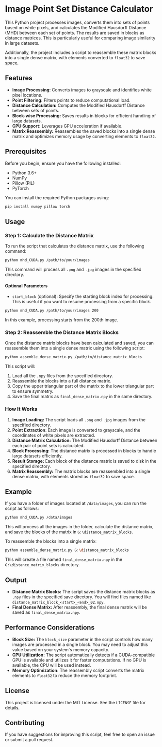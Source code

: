 # Image Point Set Distance Calculator

This Python project processes images, converts them into sets of points based on white pixels, and calculates the Modified Hausdorff Distance (MHD) between each set of points. The results are saved in blocks as distance matrices. This is particularly useful for comparing image similarity in large datasets.

Additionally, the project includes a script to reassemble these matrix blocks into a single dense matrix, with elements converted to `float32` to save space.

## Features

- **Image Processing:** Converts images to grayscale and identifies white pixel locations.
- **Point Filtering:** Filters points to reduce computational load.
- **Distance Calculation:** Computes the Modified Hausdorff Distance between sets of points.
- **Block-wise Processing:** Saves results in blocks for efficient handling of large datasets.
- **GPU Support:** Leverages GPU acceleration if available.
- **Matrix Reassembly:** Reassembles the saved blocks into a single dense matrix and optimizes memory usage by converting elements to `float32`.

## Prerequisites

Before you begin, ensure you have the following installed:

- Python 3.6+
- NumPy
- Pillow (PIL)
- PyTorch

You can install the required Python packages using:

```sh
pip install numpy pillow torch
```

## Usage

### Step 1: Calculate the Distance Matrix

To run the script that calculates the distance matrix, use the following command:

```sh
python mhd_CUDA.py /path/to/your/images
```

This command will process all `.png` and `.jpg` images in the specified directory.

#### Optional Parameters

- `start_block` (optional): Specify the starting block index for processing. This is useful if you want to resume processing from a specific block.

```sh
python mhd_CUDA.py /path/to/your/images 200
```

In this example, processing starts from the 200th image.

### Step 2: Reassemble the Distance Matrix Blocks

Once the distance matrix blocks have been calculated and saved, you can reassemble them into a single dense matrix using the following script:

```sh
python assemble_dense_matrix.py /path/to/distance_matrix_blocks
```

This script will:

1. Load all the `.npy` files from the specified directory.
2. Reassemble the blocks into a full distance matrix.
3. Copy the upper triangular part of the matrix to the lower triangular part to ensure symmetry.
4. Save the final matrix as `final_dense_matrix.npy` in the same directory.

### How It Works

1. **Image Loading:** The script loads all `.png` and `.jpg` images from the specified directory.
2. **Point Extraction:** Each image is converted to grayscale, and the coordinates of white pixels are extracted.
3. **Distance Matrix Calculation:** The Modified Hausdorff Distance between each pair of point sets is calculated.
4. **Block Processing:** The distance matrix is processed in blocks to handle large datasets efficiently.
5. **Result Storage:** Each block of the distance matrix is saved to disk in the specified directory.
6. **Matrix Reassembly:** The matrix blocks are reassembled into a single dense matrix, with elements stored as `float32` to save space.

## Example

If you have a folder of images located at `/data/images`, you can run the script as follows:

```sh
python mhd_CUDA.py /data/images
```

This will process all the images in the folder, calculate the distance matrix, and save the blocks of the matrix in `G:\distance_matrix_blocks`.

To reassemble the blocks into a single matrix:

```sh
python assemble_dense_matrix.py G:\distance_matrix_blocks
```

This will create a file named `final_dense_matrix.npy` in the `G:\distance_matrix_blocks` directory.

## Output

- **Distance Matrix Blocks:** The script saves the distance matrix blocks as `.npy` files in the specified save directory. You will find files named like `distance_matrix_block_<start>_<end>_02.npy`.
- **Final Dense Matrix:** After reassembly, the final dense matrix will be saved as `final_dense_matrix.npy`.

## Performance Considerations

- **Block Size:** The `block_size` parameter in the script controls how many images are processed in a single block. You may need to adjust this value based on your system's memory capacity.
- **GPU Utilization:** The script automatically detects if a CUDA-compatible GPU is available and utilizes it for faster computations. If no GPU is available, the CPU will be used instead.
- **Memory Optimization:** The reassembly script converts the matrix elements to `float32` to reduce the memory footprint.

## License

This project is licensed under the MIT License. See the `LICENSE` file for details.

## Contributing

If you have suggestions for improving this script, feel free to open an issue or submit a pull request.
